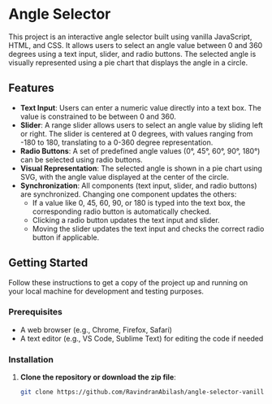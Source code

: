 # Angle Selector

This project is an interactive angle selector built using vanilla JavaScript, HTML, and CSS. It allows users to select an angle value between 0 and 360 degrees using a text input, slider, and radio buttons. The selected angle is visually represented using a pie chart that displays the angle in a circle.

## Features

- **Text Input**: Users can enter a numeric value directly into a text box. The value is constrained to be between 0 and 360.
- **Slider**: A range slider allows users to select an angle value by sliding left or right. The slider is centered at 0 degrees, with values ranging from -180 to 180, translating to a 0-360 degree representation.
- **Radio Buttons**: A set of predefined angle values (0°, 45°, 60°, 90°, 180°) can be selected using radio buttons.
- **Visual Representation**: The selected angle is shown in a pie chart using SVG, with the angle value displayed at the center of the circle.
- **Synchronization**: All components (text input, slider, and radio buttons) are synchronized. Changing one component updates the others:
  - If a value like 0, 45, 60, 90, or 180 is typed into the text box, the corresponding radio button is automatically checked.
  - Clicking a radio button updates the text input and slider.
  - Moving the slider updates the text input and checks the correct radio button if applicable.

## Getting Started

Follow these instructions to get a copy of the project up and running on your local machine for development and testing purposes.

### Prerequisites

- A web browser (e.g., Chrome, Firefox, Safari)
- A text editor (e.g., VS Code, Sublime Text) for editing the code if needed

### Installation

1. **Clone the repository or download the zip file**:

   ```bash
   git clone https://github.com/RavindranAbilash/angle-selector-vanilla-js.git
